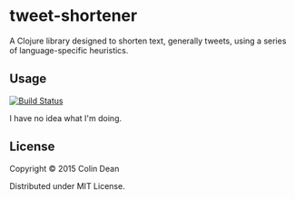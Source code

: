 # tweet-shortener

A Clojure library designed to shorten text, generally tweets, using a
series of language-specific heuristics.

## Usage

[![Build Status](https://travis-ci.org/colindean/tweet-shortener.svg)](https://travis-ci.org/colindean/tweet-shortener)

I have no idea what I'm doing.

## License

Copyright © 2015 Colin Dean

Distributed under MIT License.
